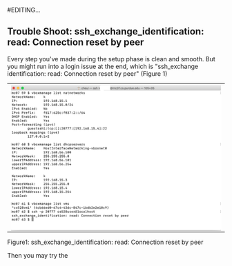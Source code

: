 #EDITING...
## Trouble Shoot: ssh_exchange_identification: read: Connection reset by peer

Every step you've made during the setup phase is clean and smooth. But you might run into a login issue at the end, which is "ssh_exchange identification: read: Connection reset by peer" (Figure 1)

<feature>
  <table>
    <tr>
      <td> <img align = "left" width = "700" src = "images/1.png"> </td>
    </tr>
  </table>
  <figcaption>Figure1: ssh_exchange_identification: read: Connection reset by peer</figcaption>
</feature>

Then you may try the
